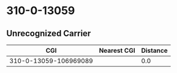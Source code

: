 # 310-0-13059
## Unrecognized Carrier


| CGI | Nearest CGI | Distance |
|-----|-------------|----------|
| 310-0-13059-106969089 |  | 0.0 |
